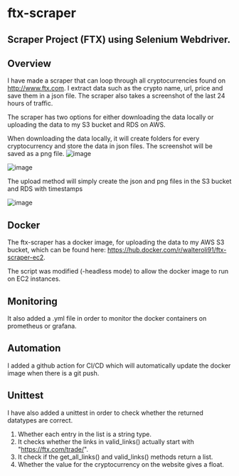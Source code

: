 # ftx-scraper
Scraper Project (FTX) using Selenium Webdriver.
-----------------------------------------------

Overview
--------

I have made a scraper that can loop through all cryptocurrencies found on http://www.ftx.com.
I extract data such as the crypto name, url, price and save them in a json file. The scraper also takes a screenshot of the last 24 hours of traffic.

The scraper has two options for either downloading the data locally or uploading the data to my S3 bucket and RDS on AWS.

When downloading the data locally, it will create folders for every cryptocurrency and store the data in json files. The screenshot will be saved as a png file.
![image](https://user-images.githubusercontent.com/97681246/175306791-e566aed5-d2fa-4c45-a7f1-3e8085fcfd1e.png)

![image](https://user-images.githubusercontent.com/97681246/175309209-d664da8d-71e4-467d-bcbe-bae2d76c3d1c.png)


The upload method will simply create the json and png files in the S3 bucket and RDS with timestamps

![image](https://user-images.githubusercontent.com/97681246/175307697-8a6e8dd2-4b9c-4068-bce6-8a1164a78341.png)

Docker
------

The ftx-scraper has a docker image, for uploading the data to my AWS S3 bucket, which can be found here: https://hub.docker.com/r/walteroli91/ftx-scraper-ec2.

The script was modified (-headless mode) to allow the docker image to run on EC2 instances. 

Monitoring
----------

It also added a .yml file in order to monitor the docker containers on prometheus or grafana.

Automation
----------

I added a github action for CI/CD which will automatically update the docker image when there is a git push.


Unittest
--------

I have also added a unittest in order to check whether the returned datatypes are correct. 
1. Whether each entry in the list is a string type.
2. It checks whether the links in valid_links() actually start with "https://ftx.com/trade/". 
3. It check if the get_all_links() and valid_links() methods return a list.
4. Whether the value for the cryptocurrency on the website gives a float.
